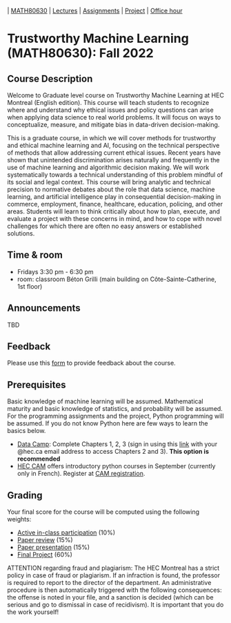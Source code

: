 | [MATH80630](main.md) | [Lectures](lectures.md) | [Assignments](assingments.md) | [Project](project.md) | [Office hour](office_hr.md)
# Trustworthy Machine Learning (MATH80630): Fall 2022

## Course Description
Welcome to  Graduate level course on Trustworthy Machine Learning at HEC Montreal (English edition). This course will teach students to recognize where and understand why ethical issues and policy questions can arise when applying data science to real world problems. It will focus on ways to conceptualize, measure, and mitigate bias in data-driven decision-making.

This is a graduate course, in which we will cover methods for trustworthy and ethical machine learning and AI, focusing on the technical perspective of methods that allow addressing current ethical issues. Recent years have shown that unintended discrimination arises naturally and frequently in the use of machine learning and algorithmic decision making. We will work systematically towards a technical understanding of this problem mindful of its social and legal context. This course will bring analytic and technical precision to normative debates about the role that data science, machine learning, and artificial intelligence play in consequential decision-making in commerce, employment, finance, healthcare, education, policing, and other areas. Students will learn to think critically about how to plan, execute, and evaluate a project with these concerns in mind, and how to cope with novel challenges for which there are often no easy answers or established solutions.

## Time & room
- Fridays 3:30 pm - 6:30 pm
- room: classroom Béton Grilli (main building on Côte-Sainte-Catherine, 1st floor)

## Announcements
TBD

## Feedback
Please use this [form](https://forms.gle/nt8gZTp4iBUV2Zeb7) to provide feedback about the course.

## Prerequisites
Basic knowledge of machine learning will be assumed. 
Mathematical maturity and basic knowledge of statistics, and probability will be assumed. 
For the programming assignments and the project, Python programming will be assumed. If you do not know Python here are few ways to learn the basics below. 

- [Data Camp](https://www.datacamp.com/onboarding/create_account?track_id=17): Complete Chapters 1, 2, 3 (sign in using this [link](https://www.datacamp.com/groups/shared_links/d8833e84f66e8de38ca3de07987087f93561cfd2b03a636c6d0156a699e8de50) with your @hec.ca email address to access Chapters 2 and 3). **This option is recommended**
- [HEC CAM]() offers introductory python courses in September (currently only in French). Register at [CAM registration](https://inscription.hec.ca/cams/).

## Grading
Your final score for the course will be computed using the following weights:

- [Active in-class participation](lectures.md) (10%)
- [Paper review](assingment.md) (15%)
- [Paper presentation](assingment.md) (15%)
- [Final Project](project.md) (60%)


ATTENTION regarding fraud and plagiarism: The HEC Montreal has a strict policy in case of fraud or plagiarism. If an infraction is found, the professor is required to report to the director of the department. An administrative procedure is then automatically triggered with the following consequences: the offense is noted in your file, and a sanction is decided (which can be serious and go to dismissal in case of recidivism). It is important that you do the work yourself!
